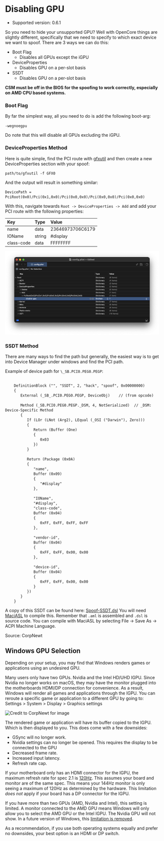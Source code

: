# Disabling GPU

* Supported version: 0.6.1

So you need to hide your unsupported GPU? Well with OpenCore things are slightly different, specifically that we need to specify to which exact device we want to spoof. There are 3 ways we can do this:

* Boot Flag
  * Disables all GPUs except the iGPU
* DeviceProperties
  * Disables GPU on a per-slot basis
* SSDT
  * Disables GPU on a per-slot basis

**CSM must be off in the BIOS for the spoofing to work correctly, especially on AMD CPU based systems.**

### Boot Flag

By far the simplest way, all you need to do is add the following boot-arg:

`-wegnoegpu`

Do note that this will disable all GPUs excluding the iGPU.

### DeviceProperties Method

Here is quite simple, find the PCI route with [gfxutil](https://github.com/acidanthera/gfxutil/releases) and then create a new DeviceProperties section with your spoof:

```
path/to/gfxutil -f GFX0
```

And the output will result in something similar:

```
DevicePath = PciRoot(0x0)/Pci(0x1,0x0)/Pci(0x0,0x0)/Pci(0x0,0x0)/Pci(0x0,0x0)
```

With this, navigate towards `Root -> DeviceProperties -> Add` and add your PCI route with the following properties:

| Key | Type | Value |
| :--- | :--- | :--- |
| name | data | 23646973706C6179 |
| IOName | string | #display |
| class-code | data | FFFFFFFF |

![](../images/extras/spoof-md/config-gpu.png)

### SSDT Method

There are many ways to find the path but generally, the easiest way is to get into Device Manager under windows and find the PCI path.

Example of device path for `\_SB.PCI0.PEG0.PEGP`:

```

    DefinitionBlock ("", "SSDT", 2, "hack", "spoof", 0x00000000)
    {
       External (_SB_.PCI0.PEG0.PEGP, DeviceObj)    // (from opcode)

       Method (_SB.PCI0.PEG0.PEGP._DSM, 4, NotSerialized)  // _DSM: Device-Specific Method
       {
          If (LOr (LNot (Arg2), LEqual (_OSI ("Darwin"), Zero)))
          {
             Return (Buffer (One)
             {
                0x03
             })
          }

          Return (Package (0x0A)
          {
             "name",
             Buffer (0x09)
             {
                "#display"
             },

             "IOName",
             "#display",
             "class-code",
             Buffer (0x04)
             {
                0xFF, 0xFF, 0xFF, 0xFF
             },

             "vendor-id",
             Buffer (0x04)
             {
                0xFF, 0xFF, 0x00, 0x00
             },

             "device-id",
             Buffer (0x04)
             {
                0xFF, 0xFF, 0x00, 0x00
             }
          })
       }
    }

```

A copy of this SSDT can be found here: [Spoof-SSDT.dsl](https://github.com/dortania/OpenCore-Install-Guide/blob/master/extra-files/Spoof-SSDT.dsl) You will need [MaciASL](https://github.com/acidanthera/MaciASL/releases) to compile this. Remember that `.aml` is assembled and `.dsl` is source code. You can compile with MaciASL by selecting File -> Save As -> ACPI Machine Language.

Source: CorpNewt

## Windows GPU Selection

Depending on your setup, you may find that Windows renders games or applications using an undesired GPU.

Many users only have two GPUs. Nvidia and the Intel HD/UHD IGPU. Since Nvidia no longer works on macOS, they may have the monitor plugged into the motherboards HDMI/DP connection for convenience. As a result, Windows will render all games and applications through the IGPU. You can reroute a specific game or application to a different GPU by going to: Settings > System > Display > Graphics settings

![Credit to CorpNewt for image](../images/extras/spoof-md/corp-windows.png)

The rendered game or application will have its buffer copied to the IGPU. Which is then displayed to you. This does come with a few downsides:

* GSync will no longer work.
* Nvidia settings can no longer be opened. This requires the display to be connected to the GPU
* Decreased frame rate.
* Increased input latency.
* Refresh rate cap.

If your motherboard only has an HDMI connector for the IGPU, the maximum refresh rate for spec 2.1 is [120Hz](https://www.hdmi.org/spec21Sub/EightK60_FourK120). This assumes your board and monitor are of the same spec. This means your 144Hz monitor is only seeing a maximum of 120Hz as determined by the hardware. This limitation *does not* apply if your board has a DP connector for the IGPU.

If you have more than two GPUs (AMD, Nvidia and Intel), this setting is limited. A monitor connected to the AMD GPU means Windows will only allow you to select the AMD GPU or the Intel IGPU. The Nvidia GPU will not show. In a future version of Windows, this [limitation is removed](https://pureinfotech.com/windows-10-21h1-new-features/#:~:text=Graphics%20settings).

As a recommendation, if you use both operating systems equally and prefer no downsides, your best option is an HDMI or DP switch.
